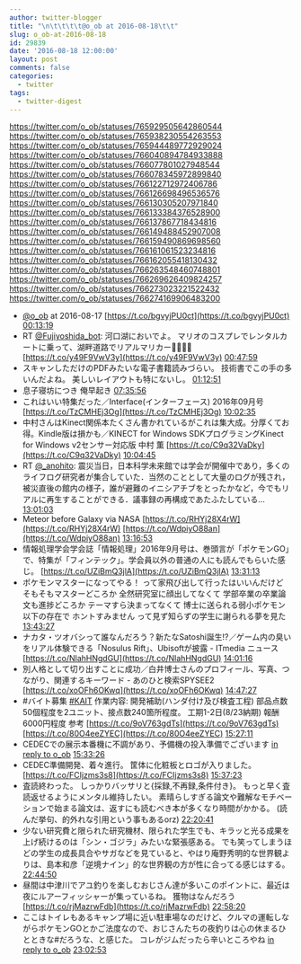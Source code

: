 ```yaml
---
author: twitter-blogger
title: "\n\t\t\t\t@o_ob at 2016-08-18\t\t"
slug: o_ob-at-2016-08-18
id: 29839
date: '2016-08-18 12:00:00'
layout: post
comments: false
categories:
  - twitter
tags:
  - twitter-digest
---
```


https://twitter.com/o_ob/statuses/765929505642860544 https://twitter.com/o_ob/statuses/765938230554263553 https://twitter.com/o_ob/statuses/765944489772929024 https://twitter.com/o_ob/statuses/766040894784933888 https://twitter.com/o_ob/statuses/766077801027948544 https://twitter.com/o_ob/statuses/766078345972899840 https://twitter.com/o_ob/statuses/766122712972406786 https://twitter.com/o_ob/statuses/766126698496536576 https://twitter.com/o_ob/statuses/766130305207971840 https://twitter.com/o_ob/statuses/766133384376528900 https://twitter.com/o_ob/statuses/766137867718434816 https://twitter.com/o_ob/statuses/766149488452907008 https://twitter.com/o_ob/statuses/766159490869698560 https://twitter.com/o_ob/statuses/766161061523234816 https://twitter.com/o_ob/statuses/766162055418130432 https://twitter.com/o_ob/statuses/766263548460748801 https://twitter.com/o_ob/statuses/766269626409824257 https://twitter.com/o_ob/statuses/766273023221522432 https://twitter.com/o_ob/statuses/766274169906483200  

*   [@o_ob](https://twitter.com/o_ob) at 2016-08-17 [https://t.co/bgvyjPU0ct](https://t.co/bgvyjPU0ct) [00:13:19](https://twitter.com/o_ob/statuses/765929505642860544)
*   RT [@Fujiyoshida_bot](https://twitter.com/Fujiyoshida_bot): 河口湖においでよ。 マリオのコスプレでレンタルカートに乗って、湖畔道路でリアルマリカー🍌🐢💨💨 [https://t.co/y49F9VwV3y](https://t.co/y49F9VwV3y) [00:47:59](https://twitter.com/o_ob/statuses/765938230554263553)
*   スキャンしただけのPDFみたいな電子書籍読みづらい。 技術書でこの手の多いんだよね。 美しいレイアウトも特にないし。 [01:12:51](https://twitter.com/o_ob/statuses/765944489772929024)
*   息子寝坊につき 俺早起き [07:35:56](https://twitter.com/o_ob/statuses/766040894784933888)
*   これはいい特集だった／Interface(インターフェース) 2016年09月号 [https://t.co/TzCMHEj3Og](https://t.co/TzCMHEj3Og) [10:02:35](https://twitter.com/o_ob/statuses/766077801027948544)
*   中村さんはKinect関係本たくさん書かれているがこれは集大成。分厚くてお得。Kindle版は損かも／KINECT for Windows SDKプログラミングKinect for Windows v2センサー対応版 中村 薫 [https://t.co/C9q32VaDky](https://t.co/C9q32VaDky) [10:04:45](https://twitter.com/o_ob/statuses/766078345972899840)
*   RT [@_anohito](https://twitter.com/_anohito): 震災当日，日本科学未来館では学会が開催中であり，多くのライフログ研究者が集合していた．当然のこととして大量のログが残され，被災直後の館内の様子，誰が避難のイニシアチブをとったかなど，今でもリアルに再生することができる．議事録の再構成であたふたしている… [13:01:03](https://twitter.com/o_ob/statuses/766122712972406786)
*   Meteor before Galaxy via NASA [https://t.co/RHYj28X4rW](https://t.co/RHYj28X4rW) [https://t.co/WdpiyO88an](https://t.co/WdpiyO88an) [13:16:53](https://twitter.com/o_ob/statuses/766126698496536576)
*   情報処理学会学会誌「情報処理」2016年9月号は、巻頭言が「ポケモンGO」で、特集が「フィンテック」。学会員以外の普通の人にも読んでもらいた感じ。 [https://t.co/UZiBmQ3jlA](https://t.co/UZiBmQ3jlA) [13:31:13](https://twitter.com/o_ob/statuses/766130305207971840)
*   ポケモンマスターになってやる！ って家飛び出して行ったはいいんだけど そもそもマスターどころか 全然研究室に顔出してなくて 学部卒業の卒業論文も進捗どころか テーマすら決まってなくて 博士に送られる弱小ポケモン以下の存在で ホントすみません って見ず知らずの学生に謝られる夢を見た [13:43:27](https://twitter.com/o_ob/statuses/766133384376528900)
*   ナカタ・ツオバシって誰なんだろう？新たなSatoshi誕生!?／ゲーム内の臭いをリアル体験できる「Nosulus Rift」、Ubisoftが披露 - ITmedia ニュース [https://t.co/NlahHNgdGU](https://t.co/NlahHNgdGU) [14:01:16](https://twitter.com/o_ob/statuses/766137867718434816)
*   別人格として切り出すことに成功／白井博士さんのプロフィール、写真、つながり、関連するキーワード - あのひと検索SPYSEE2 [https://t.co/xoOFh6OKwq](https://t.co/xoOFh6OKwq) [14:47:27](https://twitter.com/o_ob/statuses/766149488452907008)
*   #バイト募集 [#KAIT](https://twitter.com/search?q=%23KAIT&src=hash) 作業内容: 開発補助(ハンダ付け及び検査工程) 部品点数50個程度を2ユニット、接点数240箇所程度。 工期1-2日(8/23納期) 報酬6000円程度 参考 [https://t.co/9oV763gdTs](https://t.co/9oV763gdTs) [https://t.co/80O4eeZYEC](https://t.co/80O4eeZYEC) [15:27:11](https://twitter.com/o_ob/statuses/766159490869698560)
*   CEDECでの展示本番機に不調があり、予備機の投入準備でございます [in reply to o_ob](https://twitter.com/o_ob/statuses/766159490869698560) [15:33:26](https://twitter.com/o_ob/statuses/766161061523234816)
*   CEDEC準備開発、着々進行。 筐体に化粧板とロゴが入りました。 [https://t.co/FCIjzms3s8](https://t.co/FCIjzms3s8) [15:37:23](https://twitter.com/o_ob/statuses/766162055418130432)
*   査読終わった。 しっかりバッサリと{採録,不再録,条件付き}。 もっと早く査読返せるようにメンタル維持したい。 素晴らしすぎる論文や難解なモチベーションで始まる論文は、返すにも読むべき本が多くなり時間がかかる。 (読んだ挙句、的外れな引用という事もあるorz) [22:20:41](https://twitter.com/o_ob/statuses/766263548460748801)
*   少ない研究費と限られた研究機材、限られた学生でも、キラッと光る成果を上げ続けるのは「シン・ゴジラ」みたいな緊張感ある。 でも笑ってしまうほどの学生の成長具合やサガなどを見ていると、やはり庵野秀明的な世界観よりは、島本和彦「逆境ナイン」的な世界観の方が性に合ってる感じはする。 [22:44:50](https://twitter.com/o_ob/statuses/766269626409824257)
*   昼間は中津川でアユ釣りを楽しむおじさん達が多いこのポイントに、最近は夜にルアーフィッシャーが集っているね。 獲物はなんだろう [https://t.co/rjMazrwFdb](https://t.co/rjMazrwFdb) [22:58:20](https://twitter.com/o_ob/statuses/766273023221522432)
*   ここはトイレもあるキャンプ場に近い駐車場なのだけど、クルマの運転しながらポケモンGOとかご法度なので、おじさんたちの夜釣りは心の休まるひとときな#だろうな、と感じた。 コレがジムだったら辛いところやね [in reply to o_ob](https://twitter.com/o_ob/statuses/766273023221522432) [23:02:53](https://twitter.com/o_ob/statuses/766274169906483200)